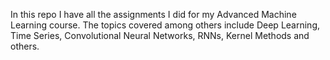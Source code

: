In this repo I have all the assignments I did for my Advanced Machine Learning course. The topics covered among others include Deep Learning, Time Series, Convolutional Neural Networks, RNNs, Kernel Methods and others. 
